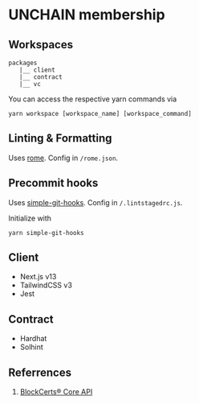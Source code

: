 # UNCHAIN membership

## Workspaces

```
packages
   |__ client
   |__ contract
   |__ vc
```

You can access the respective yarn commands via

```
yarn workspace [workspace_name] [workspace_command]
```

## Linting & Formatting

Uses [rome](https://rome.tools/). Config in `/rome.json`.

## Precommit hooks

Uses [simple-git-hooks](https://github.com/toplenboren/simple-git-hooks). Config in `/.lintstagedrc.js`.

Initialize with

```
yarn simple-git-hooks
```

## Client

- Next.js v13
- TailwindCSS v3
- Jest

## Contract

- Hardhat
- Solhint

## Referrences

1. [BlockCerts® Core API](https://team.iam.api.blockcerts.com/docs/index.html)
